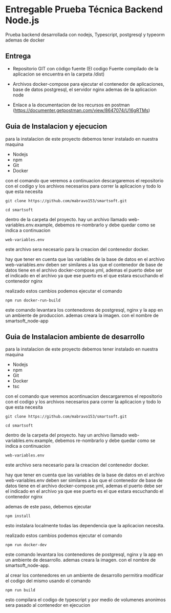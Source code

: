 # Entregable Prueba Técnica Backend Node.js

Prueba backend desarrollada con nodejs, Typescript, postgresql y typeorm ademas de docker

## Entrega

- Repositorio GIT con código fuente
  (El codigo Fuente compilado de la aplicacion se encuentra en la carpeta /dist)

- Archivos docker-compose para ejecutar el contenedor de aplicaciones, base de datos postgresql, el servidor nginx ademas de la aplicacion node

- Enlace a la documentacion de los recursos en postman (https://documenter.getpostman.com/view/8647074/U16gRTMs)

## Guia de Instalacion y ejecucion

para la instalacion de este proyecto debemos tener instalado en nuestra maquina

- Nodejs
- npm
- Git
- Docker

con el comando que veremos a continuacion descargaremos el repositorio con el codigo y los archivos necesarios para correr la aplicacion y todo lo que esta necesita

```
git clone https://github.com/mabravo153/smartsoft.git

cd smartsoft
```

dentro de la carpeta del proyecto. hay un archivo llamado web-variables.env.example, debemos re-nombrarlo y debe quedar como se indica a continuacion

```
web-variables.env
```

este archivo sera necesario para la creacion del contenedor docker.

hay que tener en cuenta que las variables de la base de datos en el archivo web-variables.env deben ser similares a las que el contenedor de base de datos tiene en el archivo docker-compose.yml, ademas el puerto debe ser el indicado en el archivo ya que ese puerto es el que estara escuchando el contenedor nginx

realizado estos cambios podemos ejecutar el comando

```
npm run docker-run-build
```

este comando levantara los contenedores de postgresql, nginx y la app en un ambiente de produccion. ademas creara la imagen. con el nombre de smartsoft_node-app

## Guia de Instalacion ambiente de desarrollo

para la instalacion de este proyecto debemos tener instalado en nuestra maquina

- Nodejs
- npm
- Git
- Docker
- tsc

con el comando que veremos acontinuacion descargaremos el repositorio con el codigo y los archivos necesarios para correr la aplicacion y todo lo que esta necesita

```
git clone https://github.com/mabravo153/smartsoft.git

cd smartsoft
```

dentro de la carpeta del proyecto. hay un archivo llamado web-variables.env.example, debemos re-nombrarlo y debe quedar como se indica a continuacion

```
web-variables.env
```

este archivo sera necesario para la creacion del contenedor docker.

hay que tener en cuenta que las variables de la base de datos en el archivo web-variables.env deben ser similares a las que el contenedor de base de datos tiene en el archivo docker-compose.yml, ademas el puerto debe ser el indicado en el archivo ya que ese puerto es el que estara escuchando el contenedor nginx

ademas de este paso, debemos ejecutar

```
npm install
```

esto instalara localmente todas las dependencia que la aplicacion necesita.

realizado estos cambios podemos ejecutar el comando

```
npm run docker-dev
```

este comando levantara los contenedores de postgresql, nginx y la app en un ambiente de desarrollo. ademas creara la imagen. con el nombre de smartsoft_node-app.

al crear los contenedores en un ambiente de desarrollo permitira modificar el codigo del mismo usando el comando

```
npm run build
```

esto compilara el codigo de typescript y por medio de volumenes anonimos sera pasado al contenedor en ejecucion
